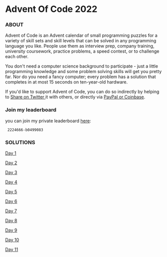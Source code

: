 # Advent Of Code 2022

### ABOUT

Advent of Code is an Advent calendar of small programming puzzles for a variety of skill sets and skill levels that can be solved in any programming language you like. People use them as interview prep, company training, university coursework, practice problems, a speed contest, or to challenge each other.

You don't need a computer science background to participate - just a little programming knowledge and some problem solving skills will get you pretty far. Nor do you need a fancy computer; every problem has a solution that completes in at most 15 seconds on ten-year-old hardware.

If you'd like to support Advent of Code, you can do so indirectly by helping to [Share on Twitter ](https://twitter.com/intent/tweet?text=Daily+programming+puzzles+at+Advent+of+Code&url=https%3A%2F%2Fadventofcode%2Ecom%2F&related=ericwastl&hashtags=AdventOfCode) it with others, or directly via [PayPal or Coinbase](https://adventofcode.com/2022/support).


### Join my leaderboard
you can join my private leaderboard  [here](https://adventofcode.com/2019/leaderboard/private):
       
     2224666-b0499083

### SOLUTIONS

[Day 1](solutions/day_1.py)

[Day 2](solutions/day_2.py)

[Day 3](solutions/day_3.py)

[Day 4](solutions/day_4.py)

[Day 5](solutions/day_5.py)

[Day 6](solutions/day_6.py)

[Day 7](solutions/day_7.py)

[Day 8](solutions/day_8.py)

[Day 9](solutions/day_9.py)

[Day 10](solutions/day_10.py)

[Day 11](solutions/day_10.py)


